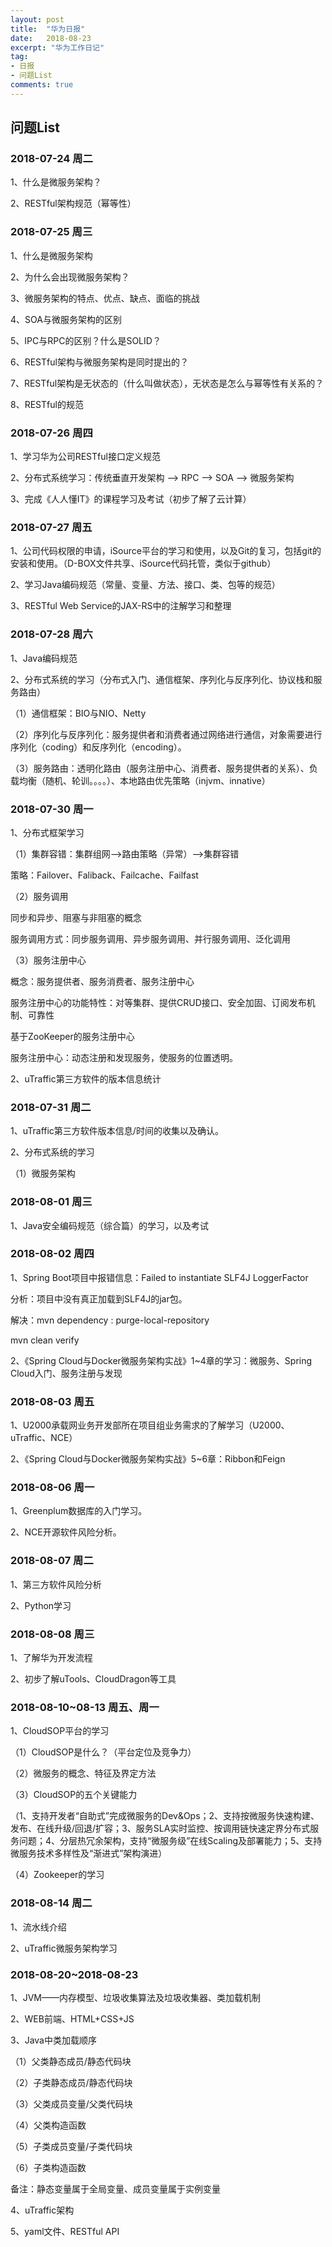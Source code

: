 ```yaml
---
layout: post
title:  "华为日报"
date:   2018-08-23
excerpt: "华为工作日记"
tag:
- 日报
- 问题List
comments: true
---
```


## 问题List
### 2018-07-24 周二
1、什么是微服务架构？

2、RESTful架构规范（幂等性）

### 2018-07-25 周三
1、什么是微服务架构

2、为什么会出现微服务架构？

3、微服务架构的特点、优点、缺点、面临的挑战

4、SOA与微服务架构的区别

5、IPC与RPC的区别？什么是SOLID？

6、RESTful架构与微服务架构是同时提出的？

7、RESTful架构是无状态的（什么叫做状态），无状态是怎么与幂等性有关系的？

8、RESTful的规范

### 2018-07-26 周四
1、学习华为公司RESTful接口定义规范

2、分布式系统学习：传统垂直开发架构 --> RPC --> SOA --> 微服务架构

3、完成《人人懂IT》的课程学习及考试（初步了解了云计算）

### 2018-07-27 周五
1、公司代码权限的申请，iSource平台的学习和使用，以及Git的复习，包括git的安装和使用。（D-BOX文件共享、iSource代码托管，类似于github）

2、学习Java编码规范（常量、变量、方法、接口、类、包等的规范）

3、RESTful Web Service的JAX-RS中的注解学习和整理

### 2018-07-28 周六
1、Java编码规范

2、分布式系统的学习（分布式入门、通信框架、序列化与反序列化、协议栈和服务路由）

（1）通信框架：BIO与NIO、Netty

（2）序列化与反序列化：服务提供者和消费者通过网络进行通信，对象需要进行序列化（coding）和反序列化（encoding）。

（3）服务路由：透明化路由（服务注册中心、消费者、服务提供者的关系）、负载均衡（随机、轮训。。。。）、本地路由优先策略（injvm、innative）

### 2018-07-30 周一
1、分布式框架学习

（1）集群容错：集群组网-->路由策略（异常）-->集群容错

策略：Failover、Faliback、Failcache、Failfast

（2）服务调用

同步和异步、阻塞与非阻塞的概念

服务调用方式：同步服务调用、异步服务调用、并行服务调用、泛化调用

（3）服务注册中心

概念：服务提供者、服务消费者、服务注册中心

服务注册中心的功能特性：对等集群、提供CRUD接口、安全加固、订阅发布机制、可靠性

基于ZooKeeper的服务注册中心

服务注册中心：动态注册和发现服务，使服务的位置透明。

2、uTraffic第三方软件的版本信息统计

### 2018-07-31 周二
1、uTraffic第三方软件版本信息/时间的收集以及确认。

2、分布式系统的学习

（1）微服务架构

### 2018-08-01 周三
1、Java安全编码规范（综合篇）的学习，以及考试

### 2018-08-02 周四
1、Spring Boot项目中报错信息：Failed to instantiate SLF4J LoggerFactor

分析：项目中没有真正加载到SLF4J的jar包。

解决：mvn dependency : purge-local-repository

mvn clean verify

2、《Spring Cloud与Docker微服务架构实战》1~4章的学习：微服务、Spring Cloud入门、服务注册与发现

### 2018-08-03 周五
1、U2000承载网业务开发部所在项目组业务需求的了解学习（U2000、uTraffic、NCE）

2、《Spring Cloud与Docker微服务架构实战》5~6章：Ribbon和Feign

### 2018-08-06 周一

1、Greenplum数据库的入门学习。

2、NCE开源软件风险分析。

### 2018-08-07 周二
1、第三方软件风险分析

2、Python学习

### 2018-08-08 周三
1、了解华为开发流程

2、初步了解uTools、CloudDragon等工具

### 2018-08-10~08-13 周五、周一
1、CloudSOP平台的学习

（1）CloudSOP是什么？（平台定位及竞争力）

（2）微服务的概念、特征及界定方法

（3）CloudSOP的五个关键能力

（1、支持开发者“自助式”完成微服务的Dev&Ops；2、支持按微服务快速构建、发布、在线升级/回退/扩容；3、服务SLA实时监控、按调用链快速定界分布式服务问题；4、分层热冗余架构，支持“微服务级”在线Scaling及部署能力；5、支持微服务技术多样性及“渐进式”架构演进）

（4）Zookeeper的学习

### 2018-08-14 周二
1、流水线介绍

2、uTraffic微服务架构学习

### 2018-08-20~2018-08-23
1、JVM——内存模型、垃圾收集算法及垃圾收集器、类加载机制

2、WEB前端、HTML+CSS+JS

3、Java中类加载顺序

（1）父类静态成员/静态代码块

（2）子类静态成员/静态代码块

（3）父类成员变量/父类代码块

（4）父类构造函数

（5）子类成员变量/子类代码块

（6）子类构造函数

备注：静态变量属于全局变量、成员变量属于实例变量

4、uTraffic架构

5、yaml文件、RESTful API
